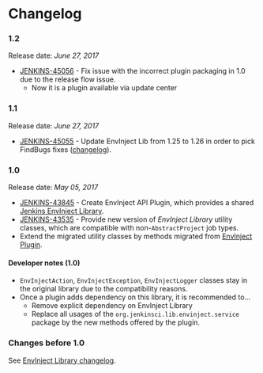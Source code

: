 Changelog
===

### 1.2

Release date: _June 27, 2017_

* [JENKINS-45056](https://issues.jenkins-ci.org/browse/JENKINS-45056) - 
Fix issue with the incorrect plugin packaging in 1.0 due to the release flow issue.
  * Now it is a plugin available via update center

### 1.1

Release date: _June 27, 2017_

* [JENKINS-45055](https://issues.jenkins-ci.org/browse/JENKINS-45055) - 
Update EnvInject Lib from 1.25 to 1.26 in order to pick FindBugs fixes ([changelog](https://github.com/jenkinsci/envinject-lib/blob/master/CHANGELOG.md#126)).

### 1.0

Release date: _May 05, 2017_

* [JENKINS-43845](https://issues.jenkins-ci.org/browse/JENKINS-43845) -
Create EnvInject API Plugin, which provides a shared [Jenkins EnvInject Library](https://github.com/jenkinsci/envinject-lib).
* [JENKINS-43535](https://issues.jenkins-ci.org/browse/JENKINS-43535) - 
Provide new version of _EnvInject Library_ utility classes, which are compatible with non-`AbstractProject` job types.
* Extend the migrated utility classes by methods migrated from [EnvInject Plugin](https://github.com/jenkinsci/envinject-plugin/).

#### Developer notes (1.0)

* `EnvInjectAction`, `EnvInjectException`, `EnvInjectLogger` classes stay in the original library due to the compatibility reasons.
* Once a plugin adds dependency on this library, it is recommended to...
  * Remove explicit dependency on EnvInject Library
  * Replace all usages of the 
`org.jenkinsci.lib.envinject.service` package by the new methods offered by the plugin. 

### Changes before 1.0

See [EnvInject Library changelog](https://github.com/jenkinsci/envinject-lib/blob/master/CHANGELOG.md).
